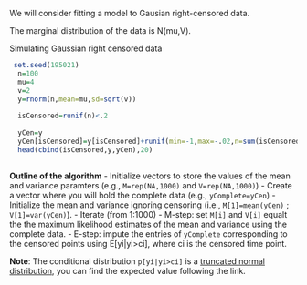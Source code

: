 

We will consider fitting a model to Gausian right-censored data. 

The marginal distribution of the data is N(mu,V).

Simulating Gaussian right censored data

```r
 set.seed(195021)
  n=100
  mu=4
  v=2
  y=rnorm(n,mean=mu,sd=sqrt(v))
  
  isCensored=runif(n)<.2
  
  yCen=y
  yCen[isCensored]=y[isCensored]+runif(min=-1,max=-.02,n=sum(isCensored)) 
  head(cbind(isCensored,y,yCen),20)
 
```

**Outline of the algorithm**
    - Initialize vectors to store the values of the mean and variance paramters (e.g., `M=rep(NA,1000)` and `V=rep(NA,1000)`)
    - Create a vector where you will hold the complete data (e.g., `yComplete=yCen`)
    - Initialize the mean and variance ignoring censoring (i.e., `M[1]=mean(yCen)` ; `V[1]=var(yCen)`).
    - Iterate (from 1:1000)
        - M-step: set `M[i]` and `V[i]` equalt the the maximum likelihood estimates of the mean and variance using the complete data.
        - E-step: impute the entries of `yComplete` corresponding to the censored points using E[yi|yi>ci], where ci is the censored time point.
        
 **Note**: The conditional distribution `p[yi|yi>ci]` is a [truncated normal distribution](https://en.wikipedia.org/wiki/Truncated_normal_distribution), you can find
     the expected value following the link.
        
